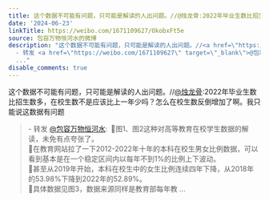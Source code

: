 ```yaml
---
title: 这个数据不可能有问题，只可能是解读的人出问题。//@烛龙骨:2022年毕业生数比招生数多，在校生数不是应该比上一年少吗？怎么在校生数反倒增加了啊。我只能说这数...
date: '2024-06-23'
linkTitle: https://weibo.com/1671109627/OkobxFt5e
source: 包容万物恒河水的微博
description: "这个数据不可能有问题，只可能是解读的人出问题。//<a href=\"https://weibo.com/n/%E7%83%9B%E9%BE%99%E9%AA%A8\">@烛龙骨</a>:2022年毕业生数比招生数多，在校生数不是应该比上一年少吗？怎么在校生数反倒增加了啊。我只能说这数据有问题<br><blockquote>
  - 转发 <a href=\"https://weibo.com/1671109627\" target=\"_blank\">@包容万物恒河水</a>: \U0001F53B图1、图2这种对高等教育在校学生数据的解读，未免有点夸张了。<br>\U0001F53B在教育网站拉了一下2012-2022年十年的本科在校生男女比例数据，可以看到基本是在一个稳定区间内以每年不到1%的比例上下波动。<br>\U0001F53B甚至从2019年开始，本科在校生中的女生比例连续四年下降，从2018年的53.98%下降到2022年的52.89%。<br>\U0001F53B具体数据见图3，数据来源同样是教育部每年教
  ..."
disable_comments: true
---
```

这个数据不可能有问题，只可能是解读的人出问题。//<a href="https://weibo.com/n/%E7%83%9B%E9%BE%99%E9%AA%A8">@烛龙骨</a>:2022年毕业生数比招生数多，在校生数不是应该比上一年少吗？怎么在校生数反倒增加了啊。我只能说这数据有问题<br><blockquote> - 转发 <a href="https://weibo.com/1671109627" target="_blank">@包容万物恒河水</a>: 🔻图1、图2这种对高等教育在校学生数据的解读，未免有点夸张了。<br>🔻在教育网站拉了一下2012-2022年十年的本科在校生男女比例数据，可以看到基本是在一个稳定区间内以每年不到1%的比例上下波动。<br>🔻甚至从2019年开始，本科在校生中的女生比例连续四年下降，从2018年的53.98%下降到2022年的52.89%。<br>🔻具体数据见图3，数据来源同样是教育部每年教 ...